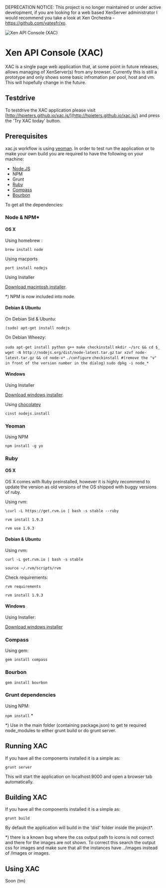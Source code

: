 DEPRECATION NOTICE: This project is no longer maintained or under active development, if you are looking for a web based XenServer administrator I would recommend you take a look at Xen Orchestra - https://github.com/vatesfr/xo. 

![Xen API Console (XAC)](https://raw.github.com/HPieters/xac.js/master/readme/logo.png "Xen API Console (XAC)")

# Xen API Console (XAC)

XAC is a single page web application that, at some point in future releases, allows managing of XenServer(s) from any browser. Currently this is still a prototype and only shows some basic infromation per pool, host and vm. This will hopefully change in the future.

## Testdrive

To testdrive the XAC application please visit [http://hpieters.github.io/xac.js/](http://hpieters.github.io/xac.js/) and press the 'Try XAC today' button.

## Prerequisites

xac.js workflow is using [yeoman](yeoman.io). In order to test run the application or to make your own build you are required to have the following on your machine:

- [Node.JS](http://nodejs.org/)
- NPM
- Grunt
- [Ruby](http://www.ruby-lang.org/)
- [Compass](http://compass-style.org/install/)
- [Bourbon](http://bourbon.io/)

To get all the dependencies:

### Node & NPM*

#### OS X

Using homebrew :

`brew install node`

Using macports

`port install nodejs`

Using Installer

[Download macintosh installer](http://nodejs.org/download/).

*) NPM is now included into node.

#### Debian & Ubuntu

On Debian Sid & Ubuntu:

`(sudo) apt-get install nodejs`

On Debian Wheezy:

`sudo apt-get install python g++ make checkinstall`
`mkdir ~/src && cd $_`
`wget -N http://nodejs.org/dist/node-latest.tar.gz`
`tar xzvf node-latest.tar.gz && cd node-v*`
`./configure`
`checkinstall #(remove the "v" in front of the version number in the dialog)`
`sudo dpkg -i node_*`

#### Windows

Using Installer

[Download windows installer](http://nodejs.org/download/).

Using [chocolatey](http://chocolatey.org/)

`cinst nodejs.install`

### Yeoman

Using NPM

`npm install -g yo`

### Ruby

#### OS X

OS X comes with Ruby preinstalled, however it is highly recommend to update the version as old versions of the OS shipped with buggy versions of ruby.

Using rvm:

`\curl -L https://get.rvm.io | bash -s stable --ruby`

`rvm install 1.9.3`

`rvm use 1.9.3`

#### Debian & Ubuntu

Using rvm:

`curl -L get.rvm.io | bash -s stable`

`source ~/.rvm/scripts/rvm`

Check requirements:

`rvm requirements`

`rvm install 1.9.3`

#### Windows

Using Installer:

[Download windows installer](http://rubyinstaller.org/)

### Compass

Using gem:

`gem install compass`

### Bourbon

`gem install bourbon`

### Grunt dependencies

Using NPM:

`npm install` *

*) Use in the main folder (containing package.json) to get te required node_modules to either grunt build or do grunt server.

## Running XAC

If you have all the components installed it is a simple as:

`grunt server`

This will start the application on localhost:9000 and open a browser tab automatically.

## Building XAC

If you have all the components installed it is a simple as:

`grunt build`

By default the application will build in the 'dist' folder inside the project*.

*) there is a known bug where the css output path to icons is not correct and there for the images are not shown. To correct this search the output css for images and make sure that all the instances have ../images instead of /images or images.

## Using XAC

Soon (tm)
